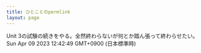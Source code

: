 ```yaml
---
title: ひとことのpermlink
layout: page
---
```

<div class="box" dt="1681011769629">
  Unit 3の試験の続きをやる。全然終わらないが何とか踏ん張って終わらせたい。
  <div class="content is-small">Sun Apr 09 2023 12:42:49 GMT+0900 (日本標準時)</div>
</div>